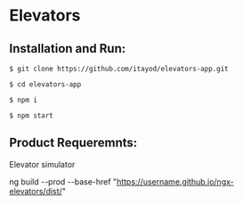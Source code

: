 # Elevators

## Installation and Run:
  ```
  $ git clone https://github.com/itayod/elevators-app.git
  
  $ cd elevators-app
  
  $ npm i
  
  $ npm start
  ```

## Product Requeremnts:

Elevator simulator


ng build --prod --base-href "https://username.github.io/ngx-elevators/dist/"
